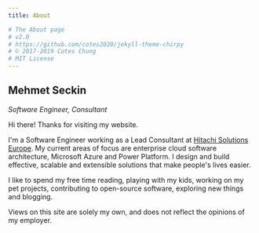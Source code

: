 ```yaml
---
title: About

# The About page
# v2.0
# https://github.com/cotes2020/jekyll-theme-chirpy
# © 2017-2019 Cotes Chung
# MIT License
---
```


## Mehmet Seckin
_Software Engineer, Consultant_

Hi there! Thanks for visiting my website.

I'm a Software Engineer working as a Lead Consultant at [Hitachi Solutions Europe](https://www.hitachi-solutions.co.uk). My current areas of focus are enterprise cloud software architecture, Microsoft Azure and Power Platform. I design and build effective, scalable and extensible solutions that make people's lives easier.

I like to spend my free time reading, playing with my kids, working on my pet projects, contributing to open-source software, exploring new things and blogging.

Views on this site are solely my own, and does not reflect the opinions of my employer.